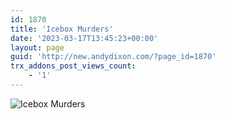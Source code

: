 ```yaml
---
id: 1870
title: 'Icebox Murders'
date: '2023-03-17T13:45:23+00:00'
layout: page
guid: 'http://new.andydixon.com/?page_id=1870'
trx_addons_post_views_count:
    - '1'
---
```


![Icebox Murders](https://i0.wp.com/assets.g8x2.ldn.idrivee2-23.com/posters/Icebox%20Murders%2001.jpg?w=1200&ssl=1 "Icebox Murders")